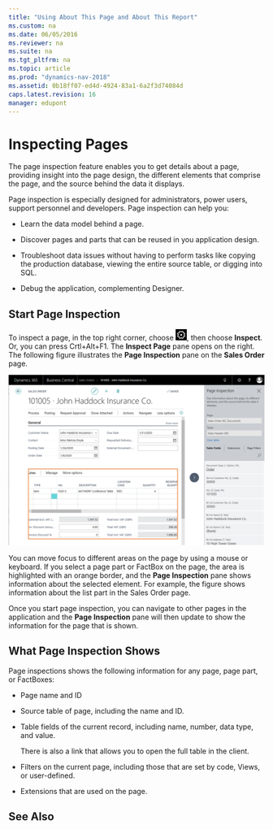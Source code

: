 ```yaml
---
title: "Using About This Page and About This Report"
ms.custom: na
ms.date: 06/05/2016
ms.reviewer: na
ms.suite: na
ms.tgt_pltfrm: na
ms.topic: article
ms.prod: "dynamics-nav-2018"
ms.assetid: 0b18ff07-ed4d-4924-83a1-6a2f3d74084d
caps.latest.revision: 16
manager: edupont
---
```

# Inspecting Pages

The page inspection feature enables you to get details about a page, providing insight into the page design, the different elements that comprise the page, and the source behind the data it displays.

Page inspection is especially designed for administrators, power users, support personnel and developers. Page inspection can help you:

- Learn the data model behind a page.

- Discover pages and parts that can be reused in you application design.

- Troubleshoot data issues without having to perform tasks like copying the production database, viewing the entire source table, or digging into SQL.

- Debug the application, complementing Designer.


## Start Page Inspection

To inspect a page, in the top right corner, choose ![Settings icon](media/ui-experience/settings_icon_small.png), then choose **Inspect**. Or, you can press Crtl+Alt+F1. The **Inspect Page** pane opens on the right. The following figure illustrates the **Page Inspection** pane on the **Sales Order** page. 

![Page Inspection](media/page-inspection-example.png)

You can move focus to different areas on the page by using a mouse or keyboard. If you select a page part or FactBox on the page, the area is highlighted with an orange border, and the **Page Inspection** pane shows information about the selected element. For example, the figure shows information about the list part in the Sales Order page. 

Once you start page inspection, you can navigate to other pages in the application and the **Page Inspection** pane will then update to show the information for the page that is shown.


## What Page Inspection Shows

Page inspections shows the following information for any page, page part, or FactBoxes:

- Page name and ID
- Source table of page, including the name and ID.
- Table fields of the current record, including name, number, data type, and value.

    There is also a link that allows you to open the full table in the client.
- Filters on the current page, including those that are set by code, Views, or user-defined.
- Extensions that are used on the page.


<!-- MUST show source table caption, source table ID
MUST show all field captions+values of current record.
MUST respect security features such as masking, field/row-level security etc.
SHOULD show field ID (or any better non-language-specific identifier)
COULD show field data type
MUST show a summary of the filters on the page (programmatically-set, via Views, user-specified)
SHOULD show list of extensions affecting page
SHOULD show originating extension (or base application) of page
Features
SHOULD be able to navigate to view the contents of the entire table (ie. generate a Url with ?table=<id>), preferably only show this IF the user has the system permission to use that feature.
UX
MUST be able to activate page inspector while any page is active, even if modal.
MUST be able to focus page inspector on any page or page part (subpage).
MUST be able to keep page information side-by-side with the page to facilitate usage and prevent having to "re-enter" inspector as the user navigates and inspects different pages.
SHOULD be able to immediately update page information in page inspector with a single click on the page. The click may also change current record.
SHOULD be able to select a field in page inspector and keep that field in view while the user clicks within the page canvas to change record.
  
- Page Information  
  
- Table Fields, sorted first by key fields, then alphabetically  
  
- Source Expressions  
  
- FlowFilter Fields  
  
- Filters  
  
- URLs that open the page clients and in SOAP and OData web services.  
  
  
> [!NOTE]  
>  To see more information about a subpage, such as a Factbox or a Line page, you must use the shortcut for About This Page, CTRL+ALT+F1.  
  
  
> [!NOTE]  
>  The About This Report feature remains active during the client session. When the feature is active, the size of the data that is sent to the client when you run a report is about twice the size of the data when the feature is not active. To deactivate the feature, restart the client.  
  
## URLs for the Page or Report  
 The About This Page window includes a FastTab where you can see the URLs for opening the page. For example, if you want to save the hyperlink to open a page in the client, you can copy the URL from the About This Page window. Similarly, you can get the URL for a report from the request page for the report. For more information, see [How to: Copy the URL to Open a Page or Report](How-to--Copy-the-URL-to-Open-a-Page-or-Report.md).  
  
 The URLs are generated based on the current [!INCLUDE[nav_server](includes/nav_server_md.md)] configuration.  
  
## Troubleshooting with About This Page and About This Report  
 You can use the About This Page and About This Report features to help you troubleshoot and debug issues. For example, if you create a new page and need to troubleshoot the data that is displayed on the page, then you can use the About This Page feature to view all the fields for the current record, including filters that were set by the user and FlowFilter fields.  
  
## Exporting About This Page Information
  
 You can export the About This Page information to the following formats:  
  
- HTML attachment in a new e-mail message  
  
- Microsoft Word document  
  
- Microsoft Excel spreadsheet  
  
  You can also print the About This Page information directly from the **About This Page** window.  -->
  
## See Also  